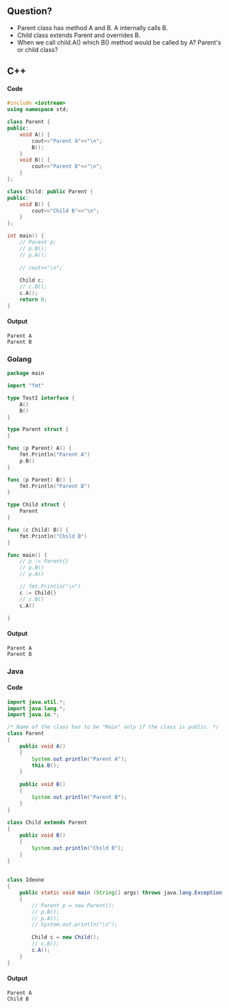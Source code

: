 ## Question?

- Parent class has method A and B. A internally calls B.
- Child class extends Parent and overrides B.
- When we call child.A() which B() method would be called by A? Parent's or child class?

## C++

#### Code

```cpp
#include <iostream>
using namespace std;

class Parent {
public:
	void A() {
		cout<<"Parent A"<<"\n";
		B();
	}
	void B() {
		cout<<"Parent B"<<"\n";
	}
};

class Child: public Parent {
public:
	void B() {
		cout<<"Child B"<<"\n";
	}
};

int main() {
	// Parent p;
	// p.B();
	// p.A();
	
	// cout<<"\n";
	
	Child c;
	// c.B();
	c.A();
	return 0;
}
```

#### Output

```
Parent A
Parent B
```

### Golang

```go
package main

import "fmt"

type TestI interface {
	A()
	B()
}

type Parent struct {
}

func (p Parent) A() {
	fmt.Println("Parent A")
	p.B()
}

func (p Parent) B() {
	fmt.Println("Parent B")
}

type Child struct {
	Parent
}

func (c Child) B() {
	fmt.Println("Child B")
}

func main() {
	// p := Parent{}
	// p.B()
	// p.A()

	// fmt.Println("\n")
	c := Child{}
	// c.B()
	c.A()

}
```

#### Output

```
Parent A
Parent B
```

### Java

#### Code

```java
import java.util.*;
import java.lang.*;
import java.io.*;

/* Name of the class has to be "Main" only if the class is public. */
class Parent 
{
	public void A() 
	{
		System.out.println("Parent A");
		this.B();
	}
	
	public void B() 
	{
		System.out.println("Parent B");
	}
}
	
class Child extends Parent 
{
	public void B() 
	{
		System.out.println("Child B");
	}
}
	
	
class Ideone
{	
	public static void main (String[] args) throws java.lang.Exception
	{
		// Parent p = new Parent();
		// p.B();
		// p.A();
		// System.out.println("\n");
		
		Child c = new Child();
		// c.B();
		c.A();
	}
}
```

#### Output

```
Parent A
Child B
```
